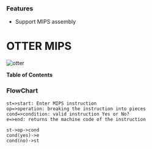 ### Features

- Support MIPS assembly

# OTTER MIPS

![otter](https://github.com/comatan96/OTTERmips/blob/master/otter%20mips.png)



**Table of Contents**

### FlowChart

```flow
st=>start: Enter MIPS instruction
op=>operation: breaking the instruction into pieces
cond=>condition: valid instruction Yes or No?
e=>end: returns the machine code of the instruction

st->op->cond
cond(yes)->e
cond(no)->st
```
